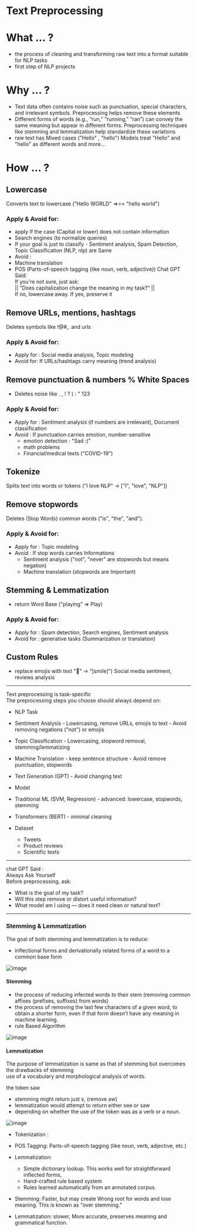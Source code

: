 # Text Preprocessing

# What ... ?
-  the process of cleaning and transforming raw text into a format suitable for NLP tasks
-  first step of NLP projects
  
# Why ... ?
-  Text data often contains noise such as punctuation, special characters, and irrelevant symbols. Preprocessing helps remove these elements
-  Different forms of words (e.g., “run,” “running,” “ran”) can convey the same meaning but appear in different forms. Preprocessing techniques like stemming and lemmatization help standardize these variations
-  raw text has Mixed cases ("Hello" , "hello") Models treat "Hello" and "hello" as different words
and more...

# How ... ?

## Lowercase
Converts text to lowercase ("Hello WORLD" =>>> "hello world")
### Apply & Avoid for:
-  apply If the case (Capital or lower) does not contain information
  -  Search engines (to normalize queries)
  -  If your goal is just to classify
    -  Sentiment analysis, Spam Detection, Topic Classification (NLP, nlp) are Same
-  Avoid : <br>
  -  Machine translation
  -  POS (Parts-of-speech tagging (like noun, verb, adjective))
Chat GPT Said:  <br>
If you're not sure, just ask: <br>
         || “Does capitalization change the meaning in my task?” || <br>
If no, lowercase away. If yes, preserve it <br>

## Remove URLs, mentions, hashtags
Deletes symbols like !@#,. and urls
### Apply & Avoid for:
- Apply for : Social media analysis, Topic modeling
- Avoid for: If URLs/hashtags carry meaning (trend analysis)

## Remove punctuation & numbers % White Spaces
  - Deletes noise like . , ! ? ) : " 123
### Apply & Avoid for: 
- Apply for : Sentiment analysis (if numbers are irrelevant), Document classification
- Avoid : If punctuation carries emotion, number-sensitive 
    - emotion detection : "Sad :("
    - math problems
    - Financial/medical texts ("COVID-19")

## Tokenize
Splits text into words or tokens ("I love NLP" → ["I", "love", "NLP"]) 
  
## Remove stopwords
Deletes (Stop Words) common words ("is", "the", "and").
### Apply & Avoid for:
- Apply for : Topic modeling
- Avoid : If stop words carries Informations 
    -  Sentiment analysis ("not", "never" are stopwords but means negation)
    -  Machine translation (stopwords are Important)
   
      
## Stemming & Lemmatization
  - return Word Base ("playing" => Play)
### Apply & Avoid for:
- Apply for : Spam detection, Search engines, Sentiment analysis
- Avoid for : generative tasks (Summarization or translation) 
  
## Custom Rules
  - replace emojis with text "🙂" → "[smile]") Social media sentiment, reviews analysis




---
Text preprocessing is task-specific <Br> 
The preprocessing steps you choose should always depend on: <Br>

-  NLP Task
  -  Sentiment Analysis
    -  Lowercasing, remove URLs, emojis to text
    -  Avoid removing negations ("not") or emojis 
  -  Topic Classification
    -  Lowercasing, stopword removal, stemming/lemmatizing 
  -  Machine Translation
    -  keep sentence structure
    -  Avoid remove punctuation, stopwords
  -  Text Generation (GPT)
    -  Avoid changing text
      
-  Model
  -  Traditional ML (SVM, Regression)
    -  advanced: lowercase, stopwords, stemming  
  -  Transformers (BERT)
    -  minimal cleaning
 
- Dataset
  -  Tweets
  -  Product reviews
  -  Scientific texts

---
chat GPT Said : <br>
Always Ask Yourself <br>
Before preprocessing, ask: <br>
-  What is the goal of my task?
-  Will this step remove or distort useful information?
-  What model am I using — does it need clean or natural text?
---


### Stemming & Lemmatization

The goal of both stemming and lemmatization is to reduce:

-  inflectional forms and derivationally related forms of a word to a common base form

  
![image](https://github.com/user-attachments/assets/5e647b23-f61d-4a14-b1b4-da60ca14137c)

#### Stemming

-  the process of reducing infected words to their stem (removing common affixes (prefixes, suffixes) from words)
-  the process of removing the last few characters of a given word, to obtain a shorter form, even if that form doesn’t have any meaning in machine learning.
-  rule Based Algorithm
  
![image](https://github.com/user-attachments/assets/8594aa9d-4acb-4930-8ca0-3e3c5b59e3e9)




#### Lemmatization

The purpose of lemmatization is same as that of stemming but overcomes the drawbacks of stemming <br>
use of a vocabulary and morphological analysis of words. <br>

the token saw <br>
-  stemming might return just s, (remove aw)
-  lemmatization would attempt to return either see or saw
  -  depending on whether the use of the token was as a verb or a noun.


![image](https://github.com/user-attachments/assets/faca7b47-8096-45e8-8b11-0b7025c81bbe)


- Tokenization :
- POS Tagging: Parts-of-speech tagging (like noun, verb, adjective, etc.)
- Lemmatization:
  -  Simple dictionary lookup. This works well for straightforward inflected forms,
  -  Hand-crafted rule based system
  -  Rules learned automatically from an annotated corpus.






-  Stemming: Faster, but may create Wrong root for words and lose meaning. This is known as "over stemming."

-  Lemmatization: slower, More accurate, preserves meaning and grammatical function.








 

